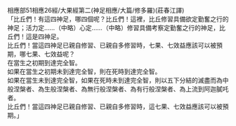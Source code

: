 相應部51相應26經/大果經第二(神足相應/大篇/修多羅)(莊春江譯)  
「比丘們！有這四神足，哪四個呢？比丘們！這裡，比丘修習具備欲定勤奮之行的神足；活力定……（中略）心定……（中略）修習具備考察定勤奮之行的神足，比丘們！這是四神足。  
比丘們！當這四神足已親自修習、已親自多修習時，七果、七效益應該可以被預期，哪七果、七效益呢？  
在當生之初期到達完全智。  
如果在當生之初期未到達完全智，則在死時到達完全智。  
如果在當生未到達完全智，如果在死時未到達完全智，則以五下分結的滅盡而為中般涅槃者、為生般涅槃者、為無行般涅槃者、為有行般涅槃者、為上流到阿迦膩吒者。  
比丘們！當這四神足已親自修習、已親自多修習時，這七果、七效益應該可以被預期。」  
  
  
